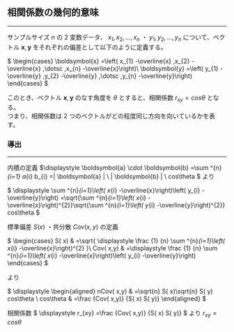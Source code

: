 
## 相関係数の幾何的意味
---
サンプルサイズ $n$ の 2 変数データ、 $x_{1} ,x_{2} ,\dotsc ,x_{n}$ ・ $y_{1} ,y_{2} ,\dotsc ,y_{n}$ について、ベクトル $\boldsymbol{x},\boldsymbol{y}$ をそれぞれの偏差として以下のように定義する。

$
\begin{cases}
    \boldsymbol{x} =\left( x_{1} -\overline{x} ,x_{2} -\overline{x} ,\dotsc ,x_{n} -\overline{x}\right)\\
    \boldsymbol{y} =\left( y_{1} -\overline{y} ,y_{2} -\overline{y} ,\dotsc ,y_{n} -\overline{y}\right)
\end{cases}
$

このとき、ベクトル $\boldsymbol{x},\boldsymbol{y}$ のなす角度を $\theta$ とすると、相関係数 $r_{xy}=cos\theta$ となる。  
つまり、相関係数は 2 つのベクトルがどの程度同じ方向を向いているかを表す。

### 導出
---
内積の定義 $\displaystyle \boldsymbol{a} \cdot \boldsymbol{b} =\sum ^{n}_{i=1} a_{i} b_{i} =\| \boldsymbol{a} \| \ \| \boldsymbol{b} \| \ cos\theta $ より

$
\displaystyle \sum ^{n}_{i=1}\left( x_{i} -\overline{x}\right)\left( y_{i} -\overline{y}\right) =\sqrt{\sum ^{n}_{i=1}\left( x_{i} -\overline{x}\right)^{2}}\sqrt{\sum ^{n}_{i=1}\left( y_{i} -\overline{y}\right)^{2}} cos\theta
$

標準偏差 $S( x)$ ・共分散 $Cov( x,y)$ の定義

$
\begin{cases}
    S( x) & =\sqrt{
        \displaystyle \frac
            {1}
            {n}
        \sum ^{n}_{i=1}\left( x_{i} -\overline{x}\right)^{2}
    }\\
    Cov( x,y) & =\displaystyle \frac
        {1}
        {n}
    \sum ^{n}_{i=1}\left( x_{i} -\overline{x}\right)\left( y_{i} -\overline{y}\right)
\end{cases}
$

より

$
\displaystyle \begin{aligned}
    nCov( x,y) & =\sqrt{n} S( x)\sqrt{n} S( y) cos\theta \\
    cos\theta  & =\frac
        {Cov( x,y)}
        {S( x) S( y)}
\end{aligned}
$

相関係数 $
\displaystyle r_{xy} =\frac
    {Cov( x,y)}
    {S( x) S( y)}
$ より $r_{xy}=cos\theta$
